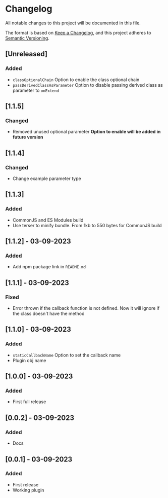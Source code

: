 # Changelog

All notable changes to this project will be documented in this file.

The format is based on [Keep a Changelog](https://keepachangelog.com/en/1.0.0/),
and this project adheres to [Semantic Versioning](https://semver.org/spec/v2.0.0.html).

## [Unreleased]

### Added

-   `classOptionalChain` Option to enable the class optional chain
-   `passDerivedClassAsParameter` Option to disable passing derived class as parameter to `onExtend`

## [1.1.5]

### Changed

-   Removed unused optional parameter **Option to enable will be added in future version**

## [1.1.4]

### Changed

-   Change example parameter type

## [1.1.3]

### Added

-   CommonJS and ES Modules build
-   Use terser to minify bundle. From 1kb to 550 bytes for CommonJS build

## [1.1.2] - 03-09-2023

### Added

-   Add npm package link in `README.md`

## [1.1.1] - 03-09-2023

### Fixed

-   Error thrown if the callback function is not defined. Now it will ignore if the class doesn't have the method

## [1.1.0] - 03-09-2023

### Added

-   `staticCallbackName` Option to set the callback name
-   Plugin obj name

## [1.0.0] - 03-09-2023

### Added

-   First full release

## [0.0.2] - 03-09-2023

### Added

-   Docs

## [0.0.1] - 03-09-2023

### Added

-   First release
-   Working plugin
